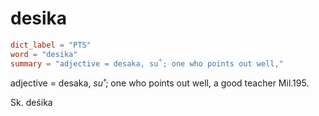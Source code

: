# desika

``` toml
dict_label = "PTS"
word = "desika"
summary = "adjective = desaka, su˚; one who points out well,"
```

adjective = desaka, *su˚*; one who points out well, a good teacher Mil.195.

Sk. deśika

